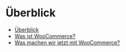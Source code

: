 # Überblick

  - [Überblick](./00_teaser.md) 
  - [Was ist WooCommerce?](./01_what_is_woocommerce.md) 
  - [Was machen wir jetzt mit WooCommerce?](./02_how_we_use_this.md) 
